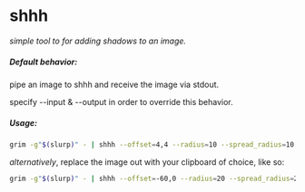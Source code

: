 # shhh 
_simple tool to for adding shadows to an image._
##### Default behavior:

pipe an image to shhh and receive the image via stdout. 

specify --input & --output in order to override this behavior.

##### __Usage:__

```bash
grim -g"$(slurp)" - | shhh --offset=4,4 --radius=10 --spread_radius=10 --alpha=40 > image.png
```

_alternatively_, replace the image out with your clipboard of choice, like so:

```bash
grim -g"$(slurp)" - | shhh --offset=-60,0 --radius=20 --spread_radius=20 --alpha=60 | wl-copy --type image/png
```

